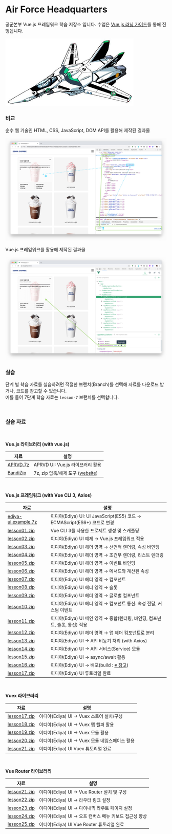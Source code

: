 # Air Force Headquarters

공군본부 Vue.js 프레임워크 학습 저장소 입니다. 수업은 [Vue.js 러닝 가이드](https://yamoo9.github.io/vue/)를 통해 진행됩니다.

<img src="_/micross.jpg" alt width="400">

<br>

### 비교

순수 웹 기술인 HTML, CSS, JavaScript, DOM API를 활용해 제작된 결과물

<img src="_/HTML+CSS+JavaScript.jpg" alt>

Vue.js 프레임워크를 활용해 제작된 결과물

<img src="_/VueFramework.jpg" alt>

<br>

### 실습

단계 별 학습 자료를 실습하려면 적절한 브랜치(Branch)를 선택해 자료를 다운로드 받거나, 코드를 참고할 수 있습니다.<br>
예를 들어 7단계 학습 자료는 `lesson-7` 브랜치를 선택합니다.

<br>

### 실습 자료

<br>

**Vue.js 라이브러리 (with vue.js)**

자료 | 설명
--- | ---
[APRVD.7z](https://github.com/yamoo9/Air-Force-Headquarters/raw/master/_/APRVD.7z) | APRVD UI: Vue.js 라이브러리 활용
[BandiZip](https://drive.google.com/open?id=1NzP_96VPxBudyhCtT7BXnnyJtp5wKCiG) | 7z, zip 압축/해제 도구 ([website](https://kr.bandisoft.com/bandizip/))

<br>

**Vue.js 프레임워크 (with Vue CLI 3, Axios)**

자료 | 설명
--- | ---
[ediya-ui.example.7z](https://github.com/yamoo9/Air-Force-Headquarters/raw/master/_/ediya-ui.example.7z) | 이디야(Ediya) UI: UI JavaScript(ES5) 코드 → ECMAScript(ES6+) 코드로 변경
[lesson01.zip](https://github.com/yamoo9/Air-Force-Headquarters/archive/lesson01.zip) | Vue CLI 3를 사용한 프로제트 생성 및 스캐폴딩
[lesson02.zip](https://github.com/yamoo9/Air-Force-Headquarters/archive/lesson02.zip) | 이디야(Ediya) UI 예제 → Vue.js 프레임워크 적용
[lesson03.zip](https://github.com/yamoo9/Air-Force-Headquarters/archive/lesson03.zip) | 이디야(Ediya) UI 헤더 영역 → 선언적 렌더링, 속성 바인딩
[lesson04.zip](https://github.com/yamoo9/Air-Force-Headquarters/archive/lesson04.zip) | 이디야(Ediya) UI 헤더 영역 → 조건부 렌더링, 리스트 렌더링
[lesson05.zip](https://github.com/yamoo9/Air-Force-Headquarters/archive/lesson05.zip) | 이디야(Ediya) UI 헤더 영역 → 이벤트 바인딩
[lesson06.zip](https://github.com/yamoo9/Air-Force-Headquarters/archive/lesson06.zip) | 이디야(Ediya) UI 헤더 영역 → 메서드와 계산된 속성
[lesson07.zip](https://github.com/yamoo9/Air-Force-Headquarters/archive/lesson07.zip) | 이디야(Ediya) UI 헤더 영역 → 컴포넌트
[lesson08.zip](https://github.com/yamoo9/Air-Force-Headquarters/archive/lesson08.zip) | 이디야(Ediya) UI 헤더 영역 → 슬롯
[lesson09.zip](https://github.com/yamoo9/Air-Force-Headquarters/archive/lesson09.zip) | 이디야(Ediya) UI 헤더 영역 → 글로벌 컴포넌트
[lesson10.zip](https://github.com/yamoo9/Air-Force-Headquarters/archive/lesson10.zip) | 이디야(Ediya) UI 헤더 영역 → 컴포넌트 통신: 속성 전달, 커스텀 이벤트
[lesson11.zip](https://github.com/yamoo9/Air-Force-Headquarters/archive/lesson11.zip) | 이디야(Ediya) UI 메인 영역 → 종합(렌더링, 바인딩, 컴포넌트, 슬롯, 통신) 적용
[lesson12.zip](https://github.com/yamoo9/Air-Force-Headquarters/archive/lesson12.zip) | 이디야(Ediya) UI 헤더 영역 → 앱 헤더 컴포넌트로 분리
[lesson13.zip](https://github.com/yamoo9/Air-Force-Headquarters/archive/lesson13.zip) | 이디야(Ediya) UI → API 비동기 처리 (with Axios)
[lesson14.zip](https://github.com/yamoo9/Air-Force-Headquarters/archive/lesson14.zip) | 이디야(Ediya) UI → API 서비스(Service) 모듈
[lesson15.zip](https://github.com/yamoo9/Air-Force-Headquarters/archive/lesson15.zip) | 이디야(Ediya) UI → async/await 활용
[lesson16.zip](https://github.com/yamoo9/Air-Force-Headquarters/archive/lesson16.zip) | 이디야(Ediya) UI → 배포(build : [※ 참고](https://github.com/vuejs/vue-cli/issues/3678))
[lesson17.zip](https://github.com/yamoo9/Air-Force-Headquarters/archive/lesson17.zip) | 이디야(Ediya) UI 튜토리얼 완료

<br>

**Vuex 라이브러리**

자료 | 설명
--- | ---
[lesson17.zip](https://github.com/yamoo9/Air-Force-Headquarters/archive/lesson17.zip) | 이디야(Ediya) UI → Vuex 스토어 설치/구성
[lesson18.zip](https://github.com/yamoo9/Air-Force-Headquarters/archive/lesson18.zip) | 이디야(Ediya) UI → Vuex 맵 헬퍼 활용
[lesson19.zip](https://github.com/yamoo9/Air-Force-Headquarters/archive/lesson19.zip) | 이디야(Ediya) UI → Vuex 모듈 활용
[lesson20.zip](https://github.com/yamoo9/Air-Force-Headquarters/archive/lesson20.zip) | 이디야(Ediya) UI → Vuex 모듈 네임스페이스 활용
[lesson21.zip](https://github.com/yamoo9/Air-Force-Headquarters/archive/lesson21.zip) | 이디야(Ediya) UI Vuex 튜토리얼 완료

<br>

**Vue Router 라이브러리**

자료 | 설명
--- | ---
[lesson21.zip](https://github.com/yamoo9/Air-Force-Headquarters/archive/lesson21.zip) | 이디야(Ediya) UI → Vue Router 설치 및 구성
[lesson22.zip](https://github.com/yamoo9/Air-Force-Headquarters/archive/lesson22.zip) | 이디야(Ediya) UI → 라우터 링크 설정
[lesson23.zip](https://github.com/yamoo9/Air-Force-Headquarters/archive/lesson23.zip) | 이디야(Ediya) UI → 다이내믹 라우트 페이지 설정
[lesson24.zip](https://github.com/yamoo9/Air-Force-Headquarters/archive/lesson24.zip) | 이디야(Ediya) UI → 오프 캔버스 메뉴 키보드 접근성 향상
[lesson25.zip](https://github.com/yamoo9/Air-Force-Headquarters/archive/lesson25.zip) | 이디야(Ediya) UI Vue Router 튜토리얼 완료